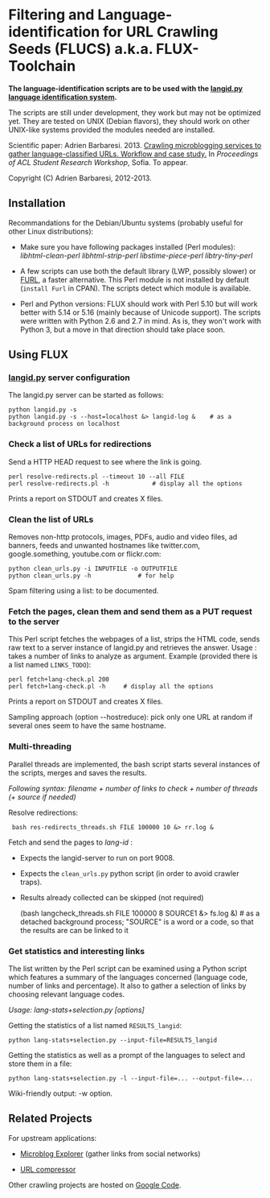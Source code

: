 Filtering and Language-identification for URL Crawling Seeds (FLUCS) a.k.a. FLUX-Toolchain
=================================================================================


**The language-identification scripts are to be used with the [langid.py language identification system](https://github.com/saffsd/langid.py).**

The scripts are still under development, they work but may not be optimized yet. They are tested on UNIX (Debian flavors), they should work on other UNIX-like systems provided the modules needed are installed.

Scientific paper: Adrien Barbaresi. 2013. [Crawling microblogging services to gather language-classified URLs. Workflow and case study.](http://halshs.archives-ouvertes.fr/docs/00/84/08/61/PDF/ABarbaresi_ACL-SRW_13_final.pdf) In *Proceedings of ACL Student Research Workshop*, Sofia. To appear.

Copyright (C) Adrien Barbaresi, 2012-2013.


Installation
-----------

Recommandations for the Debian/Ubuntu systems (probably useful for other Linux distributions):

* Make sure you have following packages installed (Perl modules): *libhtml-clean-perl libhtml-strip-perl libstime-piece-perl libtry-tiny-perl*

* A few scripts can use both the default library (LWP, possibly slower) or [FURL](http://search.cpan.org/~tokuhirom/Furl-2.17/), a faster alternative. This Perl module is not installed by default (`install Furl` in CPAN). The scripts detect which module is available.

* Perl and Python versions: FLUX should work with Perl 5.10 but will work better with 5.14 or 5.16 (mainly because of Unicode support). The scripts were written with Python 2.6 and 2.7 in mind. As is, they won't work with Python 3, but a move in that direction should take place soon.


Using FLUX
---------

### [langid.py](https://github.com/saffsd/langid.py) server configuration

The langid.py server can be started as follows:

    python langid.py -s
    python langid.py -s --host=localhost &> langid-log &	# as a background process on localhost


### Check a list of URLs for redirections

Send a HTTP HEAD request to see where the link is going.

    perl resolve-redirects.pl --timeout 10 --all FILE
    perl resolve-redirects.pl -h			# display all the options

Prints a report on STDOUT and creates X files.


### Clean the list of URLs

Removes non-http protocols, images, PDFs, audio and video files, ad banners, feeds and unwanted hostnames like twitter.com, google.something, youtube.com or flickr.com:

    python clean_urls.py -i INPUTFILE -o OUTPUTFILE
    python clean_urls.py -h				# for help

Spam filtering using a list: to be documented.


### Fetch the pages, clean them and send them as a PUT request to the server

This Perl script fetches the webpages of a list, strips the HTML code, sends raw text to a server instance of langid.py and retrieves the answer.
Usage : takes a number of links to analyze as argument. Example (provided there is a list named `LINKS_TODO`):

    perl fetch+lang-check.pl 200
    perl fetch+lang-check.pl -h		# display all the options

Prints a report on STDOUT and creates X files.

Sampling approach (option --hostreduce): pick only one URL at random if several ones seem to have the same hostname.


### Multi-threading

Parallel threads are implemented, the bash script starts several instances of the scripts, merges and saves the results.

*Following syntax: filename + number of links to check + number of threads (+ source if needed)*

Resolve redirections:

     bash res-redirects_threads.sh FILE 100000 10 &> rr.log &

Fetch and send the pages to *lang-id* :
* Expects the langid-server to run on port 9008.
* Expects the `clean_urls.py` python script (in order to avoid crawler traps).
* Results already collected can be skipped (not required)

    (bash langcheck_threads.sh FILE 100000 8 SOURCE1 &> fs.log &)		# as a detached background process; "SOURCE" is a word or a code, so that the results are can be linked to it


### Get statistics and interesting links

The list written by the Perl script can be examined using a Python script which features a summary of the languages concerned (language code, number of links and percentage). It also to gather a selection of links by choosing relevant language codes.

*Usage: lang-stats+selection.py [options]*

Getting the statistics of a list named `RESULTS_langid`:

    python lang-stats+selection.py --input-file=RESULTS_langid

Getting the statistics as well as a prompt of the languages to select and store them in a file:

    python lang-stats+selection.py -l --input-file=... --output-file=...

Wiki-friendly output: -w option.


Related Projects
---------------

For upstream applications:

* [Microblog Explorer](https://github.com/adbar/microblog-explorer) (gather links from social networks)

* [URL compressor](https://github.com/adbar/url-compressor)

Other crawling projects are hosted on [Google Code](http://code.google.com/u/adrien.barbaresi/).

